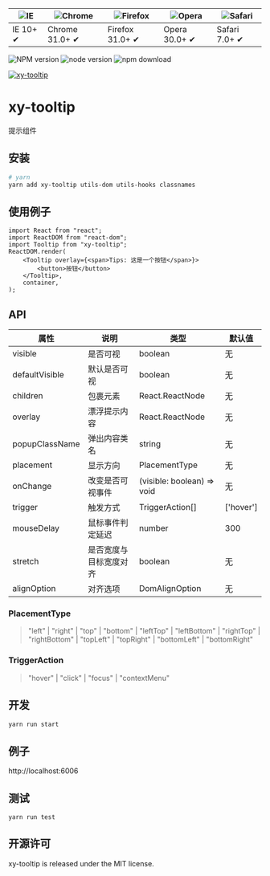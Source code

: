 | ![IE](https://github.com/alrra/browser-logos/blob/master/src/edge/edge_48x48.png?raw=true) | ![Chrome](https://github.com/alrra/browser-logos/blob/master/src/chrome/chrome_48x48.png?raw=true) | ![Firefox](https://github.com/alrra/browser-logos/blob/master/src/firefox/firefox_48x48.png?raw=true) | ![Opera](https://github.com/alrra/browser-logos/blob/master/src/opera/opera_48x48.png?raw=true) | ![Safari](https://github.com/alrra/browser-logos/blob/master/src/safari/safari_48x48.png?raw=true) |
| ------------------------------------------------------------------------------------------ | -------------------------------------------------------------------------------------------------- | ----------------------------------------------------------------------------------------------------- | ----------------------------------------------------------------------------------------------- | -------------------------------------------------------------------------------------------------- |
| IE 10+ ✔                                                                                   | Chrome 31.0+ ✔                                                                                     | Firefox 31.0+ ✔                                                                                       | Opera 30.0+ ✔                                                                                   | Safari 7.0+ ✔                                                                                      |

![NPM version](http://img.shields.io/npm/v/xy-tooltip.svg?style=flat-square)
![node version](https://img.shields.io/badge/node.js-%3E=_0.10-green.svg?style=flat-square)
![npm download](https://img.shields.io/npm/dm/xy-tooltip.svg?style=flat-square)

[![xy-tooltip](https://nodei.co/npm/xy-tooltip.png)](https://npmjs.org/package/xy-tooltip)

# xy-tooltip

提示组件

## 安装

```bash
# yarn
yarn add xy-tooltip utils-dom utils-hooks classnames
```

## 使用例子

```tsx
import React from "react";
import ReactDOM from "react-dom";
import Tooltip from "xy-tooltip";
ReactDOM.render(
    <Tooltip overlay={<span>Tips: 这是一个按钮</span>}>
        <button>按钮</button>
    </Tooltip>,
    container,
);
```

## API

| 属性           | 说明                   | 类型                       | 默认值    |
| -------------- | ---------------------- | -------------------------- | --------- |
| visible        | 是否可视               | boolean                    | 无        |
| defaultVisible | 默认是否可视           | boolean                    | 无        |
| children       | 包裹元素               | React.ReactNode            | 无        |
| overlay        | 漂浮提示内容           | React.ReactNode            | 无        |
| popupClassName | 弹出内容类名           | string                     | 无        |
| placement      | 显示方向               | PlacementType              | 无        |
| onChange       | 改变是否可视事件       | (visible: boolean) => void | 无        |
| trigger        | 触发方式               | TriggerAction[]            | ['hover'] |
| mouseDelay     | 鼠标事件判定延迟       | number                     | 300       |
| stretch        | 是否宽度与目标宽度对齐 | boolean                    | 无        |
| alignOption    | 对齐选项               | DomAlignOption             | 无        |

### PlacementType

> "left" | "right" | "top" | "bottom" | "leftTop" | "leftBottom" | "rightTop" | "rightBottom" | "topLeft" | "topRight" | "bottomLeft" | "bottomRight"

### TriggerAction

> "hover" | "click" | "focus" | "contextMenu"

## 开发

```sh
yarn run start
```

## 例子

http://localhost:6006

## 测试

```
yarn run test
```

## 开源许可

xy-tooltip is released under the MIT license.
